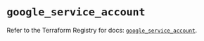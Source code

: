 # `google_service_account`

Refer to the Terraform Registry for docs: [`google_service_account`](https://registry.terraform.io/providers/hashicorp/google-beta/6.37.0/docs/resources/google_service_account).
